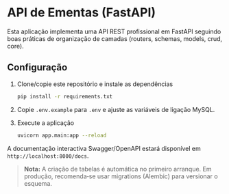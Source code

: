 # API de Ementas (FastAPI)

Esta aplicação implementa uma API REST profissional em FastAPI seguindo boas práticas de organização de camadas (routers, schemas, models, crud, core).

## Configuração

1. Clone/copie este repositório e instale as dependências  
   ```bash
   pip install -r requirements.txt
   ```

2. Copie `.env.example` para `.env` e ajuste as variáveis de ligação MySQL.

3. Execute a aplicação  
   ```bash
   uvicorn app.main:app --reload
   ```

A documentação interactiva Swagger/OpenAPI estará disponível em `http://localhost:8000/docs`.

> **Nota:** A criação de tabelas é automática no primeiro arranque. Em produção, recomenda‑se usar migrations (Alembic) para versionar o esquema.
